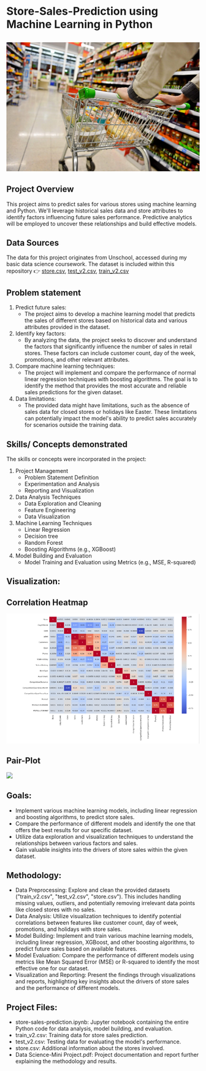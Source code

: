 # Store-Sales-Prediction using Machine Learning in Python

![](intro_image.jpg)
---

## Project Overview
This project aims to predict sales for various stores using machine learning and Python. We'll leverage historical sales data and store attributes to identify factors influencing future sales performance. Predictive analytics will be employed to uncover these relationships and build effective models.

## Data Sources
The data for this project originates from Unschool, accessed during my basic data science coursework. The dataset is included within this repository 👉 [store.csv](https://github.com/Thadkapally-Saikiran/Store-Sales-Prediction/blob/main/store.csv),  [test_v2.csv](https://github.com/Thadkapally-Saikiran/Store-Sales-Prediction/blob/main/test_v2.csv), [train_v2.csv](https://github.com/Thadkapally-Saikiran/Store-Sales-Prediction/blob/main/train_v2.csv)

## Problem statement
1. Predict future sales:
   *  The project aims to develop a machine learning model that predicts the sales of different stores based on historical data and various attributes provided in the dataset.
2. Identify key factors:
   * By analyzing the data, the project seeks to discover and understand the factors that significantly influence the number of sales in retail stores. These factors can include customer count, day of the week, promotions, and other relevant attributes.
3. Compare machine learning techniques:
   * The project will implement and compare the performance of normal linear regression techniques with boosting algorithms. The goal is to identify the method that provides the most accurate and reliable sales predictions for the given dataset.
4. Data limitations:
   * The provided data might have limitations, such as the absence of sales data for closed stores or holidays like Easter. These limitations can potentially impact the model's ability to predict sales accurately for scenarios outside the training data.

## Skills/ Concepts demonstrated

The skills or concepts were incorporated in the project:
1. Project Management
   - Problem Statement Definition
   - Experimentation and Analysis
   - Reporting and Visualization
2. Data Analysis Techniques
   - Data Exploration and Cleaning
   - Feature Engineering
   - Data Visualization
3. Machine Learning Techniques
   - Linear Regression
   - Decision tree
   - Random Forest
   - Boosting Algorithms (e.g., XGBoost)
4. Model Building and Evaluation
   - Model Training and Evaluation using Metrics (e.g., MSE, R-squared)

## Visualization:

Correlation Heatmap   
---
![](correlation_heatmap.png)

Pair-Plot
---
![](pairplot.png)


## Goals:
* Implement various machine learning models, including linear regression and boosting algorithms, to predict store sales.
* Compare the performance of different models and identify the one that offers the best results for our specific dataset.
* Utilize data exploration and visualization techniques to understand the relationships between various factors and sales.
* Gain valuable insights into the drivers of store sales within the given dataset.

## Methodology:
* Data Preprocessing: Explore and clean the provided datasets ("train_v2.csv", "test_v2.csv", "store.csv"). This includes handling missing values, outliers, and potentially removing irrelevant data points like closed stores with no sales.
* Data Analysis: Utilize visualization techniques to identify potential correlations between features like customer count, day of week, promotions, and holidays with store sales.
* Model Building: Implement and train various machine learning models, including linear regression, XGBoost, and other boosting algorithms, to predict future sales based on available features.
* Model Evaluation: Compare the performance of different models using metrics like Mean Squared Error (MSE) or R-squared to identify the most effective one for our dataset.
* Visualization and Reporting: Present the findings through visualizations and reports, highlighting key insights about the drivers of store sales and the performance of different models.

## Project Files:
* store-sales-prediction.ipynb: Jupyter notebook containing the entire Python code for data analysis, model building, and evaluation.
* train_v2.csv: Training data for store sales prediction.
* test_v2.csv: Testing data for evaluating the model's performance.
* store.csv: Additional information about the stores involved.
* Data Science-Mini Project.pdf: Project documentation and report further explaining the methodology and results.
  
  
